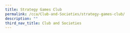 ```yaml
---
title: Strategy Games Club
permalink: /cca/Club-and-Societies/strategy-games-club/
description: ""
third_nav_title: Club and Societies
---
```

